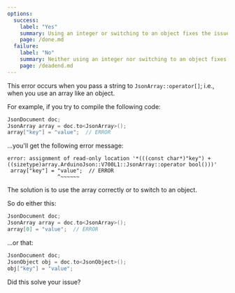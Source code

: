 ```yaml
---
options:
  success:
    label: "Yes"
    summary: Using an integer or switching to an object fixes the issue
    page: /done.md
  failure:
    label: "No"
    summary: Neither using an integer nor switching to an object fixes the issue
    page: /deadend.md
---
```


This error occurs when you pass a string to `JsonArray::operator[]`; i.e., when you use an array like an object.

For example, if you try to compile the following code:

```c++
JsonDocument doc;
JsonArray array = doc.to<JsonArray>();
array["key"] = "value";  // ERROR
```

...you'll get the following error message:

```text
error: assignment of read-only location '*(((const char*)"key") + ((sizetype)array.ArduinoJson::V700L1::JsonArray::operator bool()))'
 array["key"] = "value";  // ERROR
                ^~~~~~~
```

The solution is to use the array correctly or to switch to an object.

So do either this:

```c++
JsonDocument doc;
JsonArray array = doc.to<JsonArray>();
array[0] = "value";  // ERROR
```

...or that:

```c++
JsonDocument doc;
JsonObject obj = doc.to<JsonObject>();
obj["key"] = "value";
```

Did this solve your issue?
